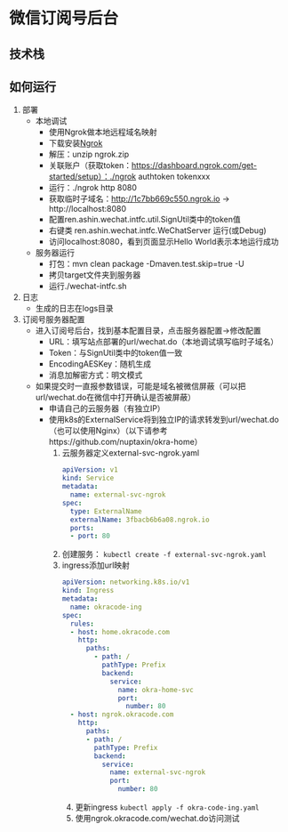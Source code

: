 # 微信订阅号后台
## 技术栈
## 如何运行
1. 部署
    * 本地调试
        * 使用Ngrok做本地远程域名映射
        * 下载安装[Ngrok](https://ngrok.com/download)
        * 解压：unzip ngrok.zip
        * 关联账户（获取token：https://dashboard.ngrok.com/get-started/setup）：./ngrok authtoken tokenxxx
        * 运行：./ngrok http 8080
        * 获取临时子域名：http://1c7bb669c550.ngrok.io -> http://localhost:8080
        * 配置ren.ashin.wechat.intfc.util.SignUtil类中的token值
        * 右键类 ren.ashin.wechat.intfc.WeChatServer 运行(或Debug)
        * 访问localhost:8080，看到页面显示Hello World表示本地运行成功
    * 服务器运行
        * 打包：mvn clean package -Dmaven.test.skip=true -U
        * 拷贝target文件夹到服务器
        * 运行./wechat-intfc.sh
2. 日志
    * 生成的日志在logs目录
3. 订阅号服务器配置
    * 进入订阅号后台，找到基本配置目录，点击服务器配置->修改配置
        * URL：填写站点部署的url/wechat.do（本地调试填写临时子域名）
        * Token：与SignUtil类中的token值一致
        * EncodingAESKey：随机生成
        * 消息加解密方式：明文模式
    * 如果提交时一直报参数错误，可能是域名被微信屏蔽（可以把url/wechat.do在微信中打开确认是否被屏蔽）
        * 申请自己的云服务器（有独立IP）
        * 使用k8s的ExternalService将到独立IP的请求转发到url/wechat.do（也可以使用Nginx）（以下请参考https://github.com/nuptaxin/okra-home）
            1. 云服务器定义external-svc-ngrok.yaml
                ```yaml
                apiVersion: v1
                kind: Service
                metadata:
                  name: external-svc-ngrok
                spec:
                  type: ExternalName
                  externalName: 3fbacb6b6a08.ngrok.io
                  ports:
                  - port: 80
                ```
            2. 创建服务：
                `kubectl create -f external-svc-ngrok.yaml`
            3. ingress添加url映射
                ```yaml
                apiVersion: networking.k8s.io/v1
                kind: Ingress
                metadata:
                  name: okracode-ing
                spec:
                  rules:
                  - host: home.okracode.com
                    http:
                      paths:
                        - path: /
                          pathType: Prefix
                          backend:
                            service:
                              name: okra-home-svc
                              port:
                                number: 80
                  - host: ngrok.okracode.com
                    http:
                      paths:
                      - path: /
                        pathType: Prefix
                        backend:
                          service:
                            name: external-svc-ngrok
                            port:
                              number: 80
                ```
               4. 更新ingress 
                  `kubectl apply -f okra-code-ing.yaml`
               5. 使用ngrok.okracode.com/wechat.do访问测试
                  
